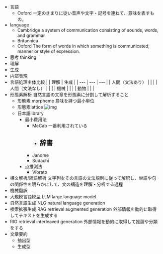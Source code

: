 - 言語
	- Oxford
		一定のきまりに従い音声や文字・記号を連ねて、意味を表すもの。
- language
	- Cambridge
		a system of communication consisting of sounds, words, and grammar
	- Britannica
	- Oxford
		The form of words in which something is communicated; manner or style of expression.
- 思考 thinking
- 理解
- 生成
- 内部表現
- 言語処理主体比較
    |  | 理解 | 生成 |
    | --- | --- | --- |
    | 人間（文法あり） |  |  |
    | 人間（文法なし） |  |  |
    | 機械 |  |  |
    | 動物 |  |  |
- 形態素解析
    自然言語の文章を形態素に分割して解析すること
	- 形態素 morpheme
	    意味を持つ最小単位
	- 形態素lattice
	    ![img](https://leadinge.co.jp/rd/wp-content/uploads/2021/04/20210412_c-1.png)
	- 日本語library
	    - 最小費用法
	        - MeCab
	            一番利用されている
	            - 辞書
	                - 
	        - Janome
	        - Sudachi
	    - 点推測法
	        - Vibrato
- 構文解析/統語解析
    文字列をその言語の文法規則に従って解釈し、単語や句の関係性を明らかにして、文の構造を理解・分析する過程
- 機械翻訳
- 大規模言語模型 LLM large language model
- 自然言語生成 NLG natural language generation
- 検索拡張生成 RAG retrieval augmented generation
    外部情報を動的に取得してテキストを生成する
- RIG retrieval interleaved generation
    外部情報を動的に取得して推論や分類をする
- 文章要約
    - 抽出型
    - 生成型